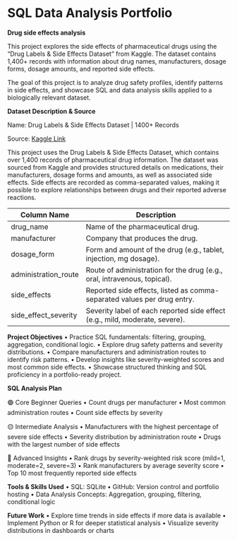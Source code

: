 # SQL Data Analysis Portfolio
**Drug side effects analysis**

This project explores the side effects of pharmaceutical drugs using the “Drug Labels & Side Effects Dataset” from Kaggle. The dataset contains 1,400+ records with information about drug names, manufacturers, dosage forms, dosage amounts, and reported side effects.

The goal of this project is to analyze drug safety profiles, identify patterns in side effects, and showcase SQL and data analysis skills applied to a biologically relevant dataset.

**Dataset Description & Source** 

Name: Drug Labels & Side Effects Dataset | 1400+ Records

Source: [Kaggle Link](https://www.kaggle.com/datasets/pratyushpuri/drug-labels-and-side-effects-dataset)

This project uses the Drug Labels & Side Effects Dataset, which contains over 1,400 records of pharmaceutical drug information. The dataset was sourced from Kaggle and provides structured details on medications, their manufacturers, dosage forms and amounts, as well as associated side effects. Side effects are recorded as comma-separated values, making it possible to explore relationships between drugs and their reported adverse reactions.

| **Column Name** | **Description** |
| --- | --- |
| drug_name | Name of the pharmaceutical drug. |
| manufacturer | Company that produces the drug. |
| dosage_form | Form and amount of the drug (e.g., tablet, injection, mg dosage). |
| administration_route | Route of administration for the drug (e.g., oral, intravenous, topical). |
| side_effects | Reported side effects, listed as comma-separated values per drug entry. |
| side_effect_severity | Severity label of each reported side effect (e.g., mild, moderate, severe). |

**Project Objectives**
	•	Practice SQL fundamentals: filtering, grouping, aggregation, conditional logic.
	•	Explore drug safety patterns and severity distributions.
	•	Compare manufacturers and administration routes to identify risk patterns.
	•	Develop insights like severity-weighted scores and most common side effects.
	•	Showcase structured thinking and SQL proficiency in a portfolio-ready project.

**SQL Analysis Plan**

🟢 Core Beginner Queries
	•	Count drugs per manufacturer
	•	Most common administration routes
	•	Count side effects by severity

🟡 Intermediate Analysis
	•	Manufacturers with the highest percentage of severe side effects
	•	Severity distribution by administration route
	•	Drugs with the largest number of side effects

🔴 Advanced Insights
	•	Rank drugs by severity-weighted risk score (mild=1, moderate=2, severe=3)
	•	Rank manufacturers by average severity score
	•	Top 10 most frequently reported side effects

**Tools & Skills Used**
	•	SQL: SQLite 
	•	GitHub: Version control and portfolio hosting
	•	Data Analysis Concepts: Aggregation, grouping, filtering, conditional logic

**Future Work**
	•	Explore time trends in side effects if more data is available
	•	Implement Python or R for deeper statistical analysis
	•	Visualize severity distributions in dashboards or charts
